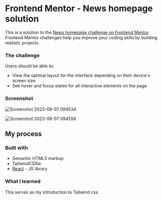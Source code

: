 # Frontend Mentor - News homepage solution

This is a solution to the [News homepage challenge on Frontend Mentor](https://www.frontendmentor.io/challenges/news-homepage-H6SWTa1MFl). Frontend Mentor challenges help you improve your coding skills by building realistic projects. 

### The challenge

Users should be able to:

- View the optimal layout for the interface depending on their device's screen size
- See hover and focus states for all interactive elements on the page

### Screenshot
![Screenshot 2023-08-07 094534](https://github.com/HenryAgu/FirstTailwind/assets/74037448/7d7d8ead-fd7a-414d-9ef3-de25899f5d3a)

![Screenshot 2023-08-07 094558](https://github.com/HenryAgu/FirstTailwind/assets/74037448/1a6ae89b-cf63-4602-9ae6-fed99831b22d)



## My process

### Built with

- Semantic HTML5 markup
- TailwindCSSw
- [React](https://reactjs.org/) - JS library

### What I learned

This serves as my introduction to Tailwind css.
